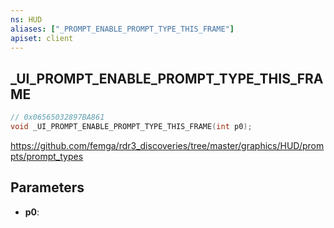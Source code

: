 ```yaml
---
ns: HUD
aliases: ["_PROMPT_ENABLE_PROMPT_TYPE_THIS_FRAME"]
apiset: client
---
```

## _UI_PROMPT_ENABLE_PROMPT_TYPE_THIS_FRAME

```c
// 0x06565032897BA861
void _UI_PROMPT_ENABLE_PROMPT_TYPE_THIS_FRAME(int p0);
```

https://github.com/femga/rdr3_discoveries/tree/master/graphics/HUD/prompts/prompt_types

## Parameters
* **p0**:



